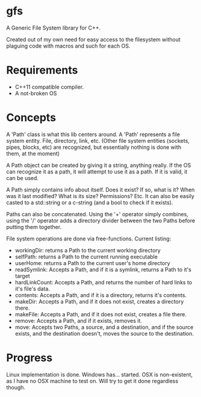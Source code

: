 # gfs
A Generic File System library for C++.  

Created out of my own need for easy access to the filesystem without plaguing code with macros and such for each OS.

# Requirements
* C++11 compatible compiler.
* A not-broken OS

# Concepts
A 'Path' class is what this lib centers around. A 'Path' represents a file system entity. File, directory, link, etc. (Other file system entities (sockets, pipes, blocks, etc) are recognized, but essentially nothing is done with them, at the moment)

A Path object can be created by giving it a string, anything really. If the OS can recognize it as a path, it will attempt to use it as a path. If it is valid, it can be used.

A Path simply contains info about itself. Does it exist? If so, what is it? When was it last modified? What is its size? Permissions? Etc. It can also be easily casted to a std::string or a c-string (and a bool to check if it exists).

Paths can also be concatenated. Using the '+' operator simply combines, using the '/' operator adds a directory divider between the two Paths before putting them together.

File system operations are done via free-functions.
Current listing:
* workingDir: returns a Path to the current working directory
* selfPath: returns a Path to the current running executable
* userHome: returns a Path to the current user's home directory
* readSymlink: Accepts a Path, and if it is a symlink, returns a Path to it's target
* hardLinkCount: Accepts a Path, and returns the number of hard links to it's file's data.
* contents: Accepts a Path, and if it is a directory, returns it's contents.
* makeDir: Accepts a Path, and if it does not exist, creates a directory there.
* makeFile: Accepts a Path, and if it does not exist, creates a file there.
* remove: Accepts a Path, and if it exists, removes it.
* move: Accepts two Paths, a source, and a destination, and if the source exists, and the destination doesn't, moves the source to the destination.

# Progress
Linux implementation is done. 
Windows has... started.
OSX is non-existent, as I have no OSX machine to test on. Will try to get it done regardless though.
